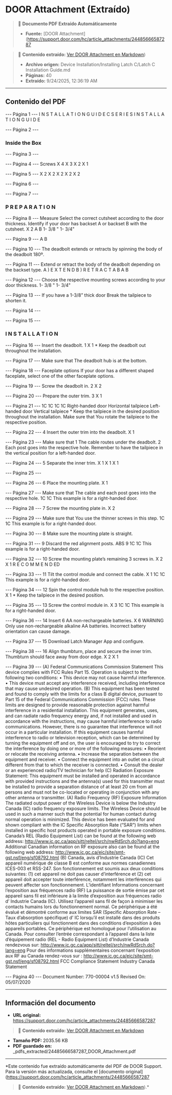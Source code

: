 # DOOR Attachment (Extraído)

> 📄 **Documento PDF Extraído Automáticamente**
> - **Fuente:** [DOOR Attachment](https://support.door.com/hc/article_attachments/24485666587287

> 📄 **Contenido extraído:** [Ver DOOR Attachment en Markdown](./24485666587287_DOOR_Attachment_extracted.md))
> - **Archivo origen:** Device Installation/Installing Latch C/Latch C Installation Guide.md
> - **Páginas:** 40
> - **Extraído:** 9/24/2025, 12:36:19 AM

---

## Contenido del PDF


--- Página 1 ---
I N S T A L L A T I O N   G U I D E  C   S E R I E S  I N S T A L L A T I O N   G U I D E

--- Página 2 ---

### Inside the Box

--- Página 3 ---

--- Página 4 ---
Screws  X   4 X   3 X   2   X   1

--- Página 5 ---
X   2   X   2 X   2   X   2   X   2

--- Página 6 ---

--- Página 7 ---

### P R E P A R A T I O N

--- Página 8 ---
Measure  Select the correct cutsheet according to  the door thickness. Identify if your door has  backset A or backset B with the cutsheet.  X   2  A   B  1- 3/8 " 1- 3/4"

--- Página 9 ---
A   B

--- Página 10 ---
The   deadbolt   extends or retracts by spinning  the body of the deadbolt 180º.

--- Página 11 ---
Extend or retract the body of the deadbolt  depending on the backset type.  A   )   E X T E N D  B   )   R E T R A C T  A B  A   B

--- Página 12 ---
Choose the respective mounting screws  according to your door thickness.  1- 3/8 "   1- 3/4"

--- Página 13 ---
If you have a 1-3/8” thick door  Break the tailpiece to shorten it.

--- Página 14 ---

--- Página 15 ---

### I N S T A L L A T I O N

--- Página 16 ---
Insert the deadbolt.  1  X   1 * Keep the deadbolt out throughout the installation.

--- Página 17 ---
Make sure that  The deadbolt hub is at the bottom.

--- Página 18 ---
Faceplate options  If your door has a different shaped faceplate,  select one of the other faceplate options.

--- Página 19 ---
Screw the deadbolt in.  2  X   2

--- Página 20 ---
Prepare the outer trim.  3  X   1

--- Página 21 ---
1C   1C 1C   1C  Right-handed door  Horizontal tailpiece  Left-handed door  Vertical tailpiece  * Keep the tailpiece in the desired position throughout the installation.  Make sure that  You rotate the tailpiece to the respective position.

--- Página 22 ---
4   Insert the outer trim into the deadbolt.  X   1

--- Página 23 ---
Make sure that  1   The cable routes under the deadbolt.  2   Each post goes into the respective hole.  Remember to have the tailpiece in the vertical position for a left-handed door.

--- Página 24 ---
5   Separate the inner trim.  X   1   X   1   X   1

--- Página 25 ---

--- Página 26 ---
6   Place the mounting plate.  X   1

--- Página 27 ---
Make sure that  The cable and each post goes into the respective hole.  1C   1C  This example is for a right-handed door.

--- Página 28 ---
7   Screw the mounting plate in.  X   2

--- Página 29 ---
Make sure that  You use the thinner screws in this step.  1C   1C  This example is for a right-handed door.

--- Página 30 ---
8   Make sure the mounting plate is straight.

--- Página 31 ---
9   Discard the red alignment posts.  ABS  9  1C   1C  This example is for a right-handed door.

--- Página 32 ---
10   Screw the mounting plate’s remaining 3 screws in.  X   2 X   1  R E C O M M E N D ED

--- Página 33 ---
11   Tilt the control module and connect the cable.  X   1  1C   1C  This example is for a right-handed door.

--- Página 34 ---
12   Spin the control module hub to the respective position.  X   1 * Keep the tailpiece in the desired position.

--- Página 35 ---
13   Screw the control module in.  X   3  1C   1C  This example is for a right-handed door.

--- Página 36 ---
14   Insert 6 AA non-rechargeable batteries.  X   6  WARNING  Only use non-rechargeable alkaline AA batteries.  Incorrect battery orientation can cause damage.

--- Página 37 ---
15   Download Latch Manager App and configure.

--- Página 38 ---
16   Align thumbturn, place and secure the inner trim.  Thumbturn should  face away from  door edge.  X   2   X 1

--- Página 39 ---
(A)   Federal Communications Commission Statement  This device complies with FCC Rules Part 15. Operation is subject to the following two conditions:  •   This device may not cause harmful interference.  •   This device must accept any interference received, including interference that may cause undesired operation.  (B)   This equipment has been tested and found to comply with the limits for a class B digital device, pursuant to  Part 15 of the Federal Communications Commission (FCC) rules. These limits are designed to provide reasonable  protection against harmful interference in a residential installation. This equipment generates, uses, and can radiate radio  frequency energy and, if not installed and used in accordance with the instructions, may cause harmful interference  to radio communications. However, there is no guarantee that interference will not occur in a particular installation. If  this equipment causes harmful interference to radio or television reception, which can be determined by turning the  equipment off and on, the user is encouraged to try to correct the interference by doing one or more of the following  measures:  •   Reorient or relocate the receiving antenna.  •   Increase the separation between the equipment and receiver.  •   Connect the equipment into an outlet on a circuit different from that to which the receiver is connected.  •   Consult the dealer or an experienced radio/TV technician for help  (C)   Radiation Exposure Statement:  This equipment must be installed and operated in accordance with provided instructions and the antenna(s) used for  this transmitter must be installed to provide a separation distance of at least 20 cm from all persons and must not be  co-located or operating in conjunction with any other antenna or transmitter.  (A)   Radio Frequency (RF) Exposure Information  The radiated output power of the Wireless Device is below the Industry Canada (IC) radio frequency exposure limits. The  Wireless Device should be used in such a manner such that the potential for human contact during normal operation is  minimized. This device has been evaluated for and shown compliant with the IC Specific Absorption Rate (“SAR”) limits  when installed in specific host products operated in portable exposure conditions.  Canada’s REL (Radio Equipment List) can be found at the following web address:  http://www.ic.gc.ca/app/sitt/reltel/srch/nwRdSrch.do?lang=eng  Additional Canadian information on RF exposure also can be found at the following web address:  http://www.ic.gc.ca/eic/site/smt-gst.nsf/eng/sf08792.html  (B)   Canada, avis d’Industrie Canada (IC)  Cet appareil numérique de classe B est conforme aux normes canadiennes ICES-003 et RSS-247.  Son fonctionnement est soumis aux deux conditions suivantes: (1) cet appareil ne doit pas causer d’interférence et (2)  cet appareil doit accepter toute interférence, notamment les interférences qui peuvent affecter son fonctionnement.  L’identifiant  Informations concernant l’exposition aux fréquences radio (RF)  La puissance de sortie émise par cet appareil sans fil est inférieure à la limite d’exposition aux fréquences radio d’  Industrie Canada (IC). Utilisez l’appareil sans fil de façon à minimiser les contacts humains lors du fonctionnement  normal.  Ce périphérique a été évalué et démontré conforme aux limites SAR (Specific Absorption Rate – Taux d’absorption  spécifique) d’ IC lorsqu’il est installé dans des produits hôtes particuliers qui fonctionnent dans des conditions  d’exposition à des appareils  portables.  Ce périphérique est homologué pour l’utilisation au Canada. Pour consulter l’entrée correspondant à l’appareil dans la  liste d’équipement radio (REL - Radio Equipment List) d’Industrie Canada rendezvous sur:  http://www.ic.gc.ca/app/sitt/reltel/srch/nwRdSrch.do?lang=eng  Pour des informations supplémentaires concernant l’exposition aux RF au Canada rendez-vous sur :  http://www.ic.gc.ca/eic/site/smt-gst.nsf/eng/sf08792.html  FCC Compliance Statement  Industry Canada Statement

--- Página 40 ---
Document Number: 770-00004 v1.5  Revised On: 05/07/2020


---

## Información del documento

- **URL original:** https://support.door.com/hc/article_attachments/24485666587287

> 📄 **Contenido extraído:** [Ver DOOR Attachment en Markdown](./24485666587287_DOOR_Attachment_extracted.md)
- **Tamaño PDF:** 2035.56 KB
- **PDF guardado en:** _pdfs_extracted/24485666587287_DOOR_Attachment.pdf

---

*Este contenido fue extraído automáticamente del PDF de DOOR Support. Para la versión más actualizada, consulte el [documento original](https://support.door.com/hc/article_attachments/24485666587287

> 📄 **Contenido extraído:** [Ver DOOR Attachment en Markdown](./24485666587287_DOOR_Attachment_extracted.md)).*
